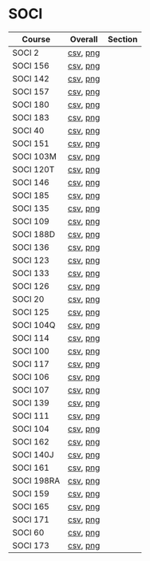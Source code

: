 # SOCI

| Course | Overall | Section |
| ------ | ------- | ------- |
| SOCI 2 | [csv](https://github.com/UCSD-Historical-Enrollment-Data//Users/ryanbatubara/Desktop/2024Spring/blob/main/overall/SOCI%202.csv), [png](https://raw.githubusercontent.com/UCSD-Historical-Enrollment-Data//Users/ryanbatubara/Desktop/2024Spring/main/plot_overall/SOCI%202.png) |  |
| SOCI 156 | [csv](https://github.com/UCSD-Historical-Enrollment-Data//Users/ryanbatubara/Desktop/2024Spring/blob/main/overall/SOCI%20156.csv), [png](https://raw.githubusercontent.com/UCSD-Historical-Enrollment-Data//Users/ryanbatubara/Desktop/2024Spring/main/plot_overall/SOCI%20156.png) |  |
| SOCI 142 | [csv](https://github.com/UCSD-Historical-Enrollment-Data//Users/ryanbatubara/Desktop/2024Spring/blob/main/overall/SOCI%20142.csv), [png](https://raw.githubusercontent.com/UCSD-Historical-Enrollment-Data//Users/ryanbatubara/Desktop/2024Spring/main/plot_overall/SOCI%20142.png) |  |
| SOCI 157 | [csv](https://github.com/UCSD-Historical-Enrollment-Data//Users/ryanbatubara/Desktop/2024Spring/blob/main/overall/SOCI%20157.csv), [png](https://raw.githubusercontent.com/UCSD-Historical-Enrollment-Data//Users/ryanbatubara/Desktop/2024Spring/main/plot_overall/SOCI%20157.png) |  |
| SOCI 180 | [csv](https://github.com/UCSD-Historical-Enrollment-Data//Users/ryanbatubara/Desktop/2024Spring/blob/main/overall/SOCI%20180.csv), [png](https://raw.githubusercontent.com/UCSD-Historical-Enrollment-Data//Users/ryanbatubara/Desktop/2024Spring/main/plot_overall/SOCI%20180.png) |  |
| SOCI 183 | [csv](https://github.com/UCSD-Historical-Enrollment-Data//Users/ryanbatubara/Desktop/2024Spring/blob/main/overall/SOCI%20183.csv), [png](https://raw.githubusercontent.com/UCSD-Historical-Enrollment-Data//Users/ryanbatubara/Desktop/2024Spring/main/plot_overall/SOCI%20183.png) |  |
| SOCI 40 | [csv](https://github.com/UCSD-Historical-Enrollment-Data//Users/ryanbatubara/Desktop/2024Spring/blob/main/overall/SOCI%2040.csv), [png](https://raw.githubusercontent.com/UCSD-Historical-Enrollment-Data//Users/ryanbatubara/Desktop/2024Spring/main/plot_overall/SOCI%2040.png) |  |
| SOCI 151 | [csv](https://github.com/UCSD-Historical-Enrollment-Data//Users/ryanbatubara/Desktop/2024Spring/blob/main/overall/SOCI%20151.csv), [png](https://raw.githubusercontent.com/UCSD-Historical-Enrollment-Data//Users/ryanbatubara/Desktop/2024Spring/main/plot_overall/SOCI%20151.png) |  |
| SOCI 103M | [csv](https://github.com/UCSD-Historical-Enrollment-Data//Users/ryanbatubara/Desktop/2024Spring/blob/main/overall/SOCI%20103M.csv), [png](https://raw.githubusercontent.com/UCSD-Historical-Enrollment-Data//Users/ryanbatubara/Desktop/2024Spring/main/plot_overall/SOCI%20103M.png) |  |
| SOCI 120T | [csv](https://github.com/UCSD-Historical-Enrollment-Data//Users/ryanbatubara/Desktop/2024Spring/blob/main/overall/SOCI%20120T.csv), [png](https://raw.githubusercontent.com/UCSD-Historical-Enrollment-Data//Users/ryanbatubara/Desktop/2024Spring/main/plot_overall/SOCI%20120T.png) |  |
| SOCI 146 | [csv](https://github.com/UCSD-Historical-Enrollment-Data//Users/ryanbatubara/Desktop/2024Spring/blob/main/overall/SOCI%20146.csv), [png](https://raw.githubusercontent.com/UCSD-Historical-Enrollment-Data//Users/ryanbatubara/Desktop/2024Spring/main/plot_overall/SOCI%20146.png) |  |
| SOCI 185 | [csv](https://github.com/UCSD-Historical-Enrollment-Data//Users/ryanbatubara/Desktop/2024Spring/blob/main/overall/SOCI%20185.csv), [png](https://raw.githubusercontent.com/UCSD-Historical-Enrollment-Data//Users/ryanbatubara/Desktop/2024Spring/main/plot_overall/SOCI%20185.png) |  |
| SOCI 135 | [csv](https://github.com/UCSD-Historical-Enrollment-Data//Users/ryanbatubara/Desktop/2024Spring/blob/main/overall/SOCI%20135.csv), [png](https://raw.githubusercontent.com/UCSD-Historical-Enrollment-Data//Users/ryanbatubara/Desktop/2024Spring/main/plot_overall/SOCI%20135.png) |  |
| SOCI 109 | [csv](https://github.com/UCSD-Historical-Enrollment-Data//Users/ryanbatubara/Desktop/2024Spring/blob/main/overall/SOCI%20109.csv), [png](https://raw.githubusercontent.com/UCSD-Historical-Enrollment-Data//Users/ryanbatubara/Desktop/2024Spring/main/plot_overall/SOCI%20109.png) |  |
| SOCI 188D | [csv](https://github.com/UCSD-Historical-Enrollment-Data//Users/ryanbatubara/Desktop/2024Spring/blob/main/overall/SOCI%20188D.csv), [png](https://raw.githubusercontent.com/UCSD-Historical-Enrollment-Data//Users/ryanbatubara/Desktop/2024Spring/main/plot_overall/SOCI%20188D.png) |  |
| SOCI 136 | [csv](https://github.com/UCSD-Historical-Enrollment-Data//Users/ryanbatubara/Desktop/2024Spring/blob/main/overall/SOCI%20136.csv), [png](https://raw.githubusercontent.com/UCSD-Historical-Enrollment-Data//Users/ryanbatubara/Desktop/2024Spring/main/plot_overall/SOCI%20136.png) |  |
| SOCI 123 | [csv](https://github.com/UCSD-Historical-Enrollment-Data//Users/ryanbatubara/Desktop/2024Spring/blob/main/overall/SOCI%20123.csv), [png](https://raw.githubusercontent.com/UCSD-Historical-Enrollment-Data//Users/ryanbatubara/Desktop/2024Spring/main/plot_overall/SOCI%20123.png) |  |
| SOCI 133 | [csv](https://github.com/UCSD-Historical-Enrollment-Data//Users/ryanbatubara/Desktop/2024Spring/blob/main/overall/SOCI%20133.csv), [png](https://raw.githubusercontent.com/UCSD-Historical-Enrollment-Data//Users/ryanbatubara/Desktop/2024Spring/main/plot_overall/SOCI%20133.png) |  |
| SOCI 126 | [csv](https://github.com/UCSD-Historical-Enrollment-Data//Users/ryanbatubara/Desktop/2024Spring/blob/main/overall/SOCI%20126.csv), [png](https://raw.githubusercontent.com/UCSD-Historical-Enrollment-Data//Users/ryanbatubara/Desktop/2024Spring/main/plot_overall/SOCI%20126.png) |  |
| SOCI 20 | [csv](https://github.com/UCSD-Historical-Enrollment-Data//Users/ryanbatubara/Desktop/2024Spring/blob/main/overall/SOCI%2020.csv), [png](https://raw.githubusercontent.com/UCSD-Historical-Enrollment-Data//Users/ryanbatubara/Desktop/2024Spring/main/plot_overall/SOCI%2020.png) |  |
| SOCI 125 | [csv](https://github.com/UCSD-Historical-Enrollment-Data//Users/ryanbatubara/Desktop/2024Spring/blob/main/overall/SOCI%20125.csv), [png](https://raw.githubusercontent.com/UCSD-Historical-Enrollment-Data//Users/ryanbatubara/Desktop/2024Spring/main/plot_overall/SOCI%20125.png) |  |
| SOCI 104Q | [csv](https://github.com/UCSD-Historical-Enrollment-Data//Users/ryanbatubara/Desktop/2024Spring/blob/main/overall/SOCI%20104Q.csv), [png](https://raw.githubusercontent.com/UCSD-Historical-Enrollment-Data//Users/ryanbatubara/Desktop/2024Spring/main/plot_overall/SOCI%20104Q.png) |  |
| SOCI 114 | [csv](https://github.com/UCSD-Historical-Enrollment-Data//Users/ryanbatubara/Desktop/2024Spring/blob/main/overall/SOCI%20114.csv), [png](https://raw.githubusercontent.com/UCSD-Historical-Enrollment-Data//Users/ryanbatubara/Desktop/2024Spring/main/plot_overall/SOCI%20114.png) |  |
| SOCI 100 | [csv](https://github.com/UCSD-Historical-Enrollment-Data//Users/ryanbatubara/Desktop/2024Spring/blob/main/overall/SOCI%20100.csv), [png](https://raw.githubusercontent.com/UCSD-Historical-Enrollment-Data//Users/ryanbatubara/Desktop/2024Spring/main/plot_overall/SOCI%20100.png) |  |
| SOCI 117 | [csv](https://github.com/UCSD-Historical-Enrollment-Data//Users/ryanbatubara/Desktop/2024Spring/blob/main/overall/SOCI%20117.csv), [png](https://raw.githubusercontent.com/UCSD-Historical-Enrollment-Data//Users/ryanbatubara/Desktop/2024Spring/main/plot_overall/SOCI%20117.png) |  |
| SOCI 106 | [csv](https://github.com/UCSD-Historical-Enrollment-Data//Users/ryanbatubara/Desktop/2024Spring/blob/main/overall/SOCI%20106.csv), [png](https://raw.githubusercontent.com/UCSD-Historical-Enrollment-Data//Users/ryanbatubara/Desktop/2024Spring/main/plot_overall/SOCI%20106.png) |  |
| SOCI 107 | [csv](https://github.com/UCSD-Historical-Enrollment-Data//Users/ryanbatubara/Desktop/2024Spring/blob/main/overall/SOCI%20107.csv), [png](https://raw.githubusercontent.com/UCSD-Historical-Enrollment-Data//Users/ryanbatubara/Desktop/2024Spring/main/plot_overall/SOCI%20107.png) |  |
| SOCI 139 | [csv](https://github.com/UCSD-Historical-Enrollment-Data//Users/ryanbatubara/Desktop/2024Spring/blob/main/overall/SOCI%20139.csv), [png](https://raw.githubusercontent.com/UCSD-Historical-Enrollment-Data//Users/ryanbatubara/Desktop/2024Spring/main/plot_overall/SOCI%20139.png) |  |
| SOCI 111 | [csv](https://github.com/UCSD-Historical-Enrollment-Data//Users/ryanbatubara/Desktop/2024Spring/blob/main/overall/SOCI%20111.csv), [png](https://raw.githubusercontent.com/UCSD-Historical-Enrollment-Data//Users/ryanbatubara/Desktop/2024Spring/main/plot_overall/SOCI%20111.png) |  |
| SOCI 104 | [csv](https://github.com/UCSD-Historical-Enrollment-Data//Users/ryanbatubara/Desktop/2024Spring/blob/main/overall/SOCI%20104.csv), [png](https://raw.githubusercontent.com/UCSD-Historical-Enrollment-Data//Users/ryanbatubara/Desktop/2024Spring/main/plot_overall/SOCI%20104.png) |  |
| SOCI 162 | [csv](https://github.com/UCSD-Historical-Enrollment-Data//Users/ryanbatubara/Desktop/2024Spring/blob/main/overall/SOCI%20162.csv), [png](https://raw.githubusercontent.com/UCSD-Historical-Enrollment-Data//Users/ryanbatubara/Desktop/2024Spring/main/plot_overall/SOCI%20162.png) |  |
| SOCI 140J | [csv](https://github.com/UCSD-Historical-Enrollment-Data//Users/ryanbatubara/Desktop/2024Spring/blob/main/overall/SOCI%20140J.csv), [png](https://raw.githubusercontent.com/UCSD-Historical-Enrollment-Data//Users/ryanbatubara/Desktop/2024Spring/main/plot_overall/SOCI%20140J.png) |  |
| SOCI 161 | [csv](https://github.com/UCSD-Historical-Enrollment-Data//Users/ryanbatubara/Desktop/2024Spring/blob/main/overall/SOCI%20161.csv), [png](https://raw.githubusercontent.com/UCSD-Historical-Enrollment-Data//Users/ryanbatubara/Desktop/2024Spring/main/plot_overall/SOCI%20161.png) |  |
| SOCI 198RA | [csv](https://github.com/UCSD-Historical-Enrollment-Data//Users/ryanbatubara/Desktop/2024Spring/blob/main/overall/SOCI%20198RA.csv), [png](https://raw.githubusercontent.com/UCSD-Historical-Enrollment-Data//Users/ryanbatubara/Desktop/2024Spring/main/plot_overall/SOCI%20198RA.png) |  |
| SOCI 159 | [csv](https://github.com/UCSD-Historical-Enrollment-Data//Users/ryanbatubara/Desktop/2024Spring/blob/main/overall/SOCI%20159.csv), [png](https://raw.githubusercontent.com/UCSD-Historical-Enrollment-Data//Users/ryanbatubara/Desktop/2024Spring/main/plot_overall/SOCI%20159.png) |  |
| SOCI 165 | [csv](https://github.com/UCSD-Historical-Enrollment-Data//Users/ryanbatubara/Desktop/2024Spring/blob/main/overall/SOCI%20165.csv), [png](https://raw.githubusercontent.com/UCSD-Historical-Enrollment-Data//Users/ryanbatubara/Desktop/2024Spring/main/plot_overall/SOCI%20165.png) |  |
| SOCI 171 | [csv](https://github.com/UCSD-Historical-Enrollment-Data//Users/ryanbatubara/Desktop/2024Spring/blob/main/overall/SOCI%20171.csv), [png](https://raw.githubusercontent.com/UCSD-Historical-Enrollment-Data//Users/ryanbatubara/Desktop/2024Spring/main/plot_overall/SOCI%20171.png) |  |
| SOCI 60 | [csv](https://github.com/UCSD-Historical-Enrollment-Data//Users/ryanbatubara/Desktop/2024Spring/blob/main/overall/SOCI%2060.csv), [png](https://raw.githubusercontent.com/UCSD-Historical-Enrollment-Data//Users/ryanbatubara/Desktop/2024Spring/main/plot_overall/SOCI%2060.png) |  |
| SOCI 173 | [csv](https://github.com/UCSD-Historical-Enrollment-Data//Users/ryanbatubara/Desktop/2024Spring/blob/main/overall/SOCI%20173.csv), [png](https://raw.githubusercontent.com/UCSD-Historical-Enrollment-Data//Users/ryanbatubara/Desktop/2024Spring/main/plot_overall/SOCI%20173.png) |  |
